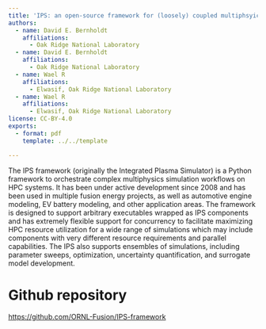 ```yaml
---
title: 'IPS: an open-source framework for (loosely) coupled multiphsyics simulations'
authors:
  - name: David E. Bernholdt
    affiliations:
      - Oak Ridge National Laboratory
  - name: David E. Bernholdt
    affiliations:
      - Oak Ridge National Laboratory
  - name: Wael R
    affiliations:
      - Elwasif, Oak Ridge National Laboratory
  - name: Wael R
    affiliations:
      - Elwasif, Oak Ridge National Laboratory
license: CC-BY-4.0
exports:
  - format: pdf
    template: ../../template

---
```


The IPS framework (originally the Integrated Plasma Simulator) is a Python framework to orchestrate complex multiphysics simulation workflows on HPC systems.  It has been under active development since 2008 and has been used in multiple fusion energy projects, as well as automotive engine modeling, EV battery modeling, and other application areas.  The framework is designed to support arbitrary executables wrapped as IPS components and has extremely flexible support for concurrency to facilitate maximizing HPC resource utilization for a wide range of simulations which may include components with very different resource requirements and parallel capabilities.  The IPS also supports ensembles of simulations, including parameter sweeps, optimization, uncertainty quantification, and surrogate model development.

# Github repository
https://github.com/ORNL-Fusion/IPS-framework

